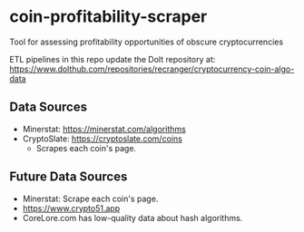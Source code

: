 # coin-profitability-scraper
Tool for assessing profitability opportunities of obscure cryptocurrencies

ETL pipelines in this repo update the Dolt repository at: https://www.dolthub.com/repositories/recranger/cryptocurrency-coin-algo-data

## Data Sources

* Minerstat: https://minerstat.com/algorithms
* CryptoSlate: https://cryptoslate.com/coins
    * Scrapes each coin's page.


## Future Data Sources

* Minerstat: Scrape each coin's page.
* https://www.crypto51.app
* CoreLore.com has low-quality data about hash algorithms.
